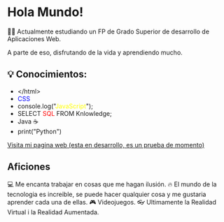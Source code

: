 # Hola Mundo!
👨‍🎓 Actualmente estudiando un FP de Grado Superior de desarrollo de Aplicaciones Web.

A parte de eso, disfrutando de la vida y aprendiendo mucho.

## 💡 Conocimientos:
- \</html\>
- <span style="color: blue;">CSS</span>
- console.log("<span style="color: yellow;">JavaScript</span>");
- SELECT <span style="color: red;">SQL</span> FROM Knlowledge;
- Java ☕️
- print("Python")

<a href="https://agabt.com">Visita mi pagina web (esta en desarrollo, es un prueba de momento)</a>

## Aficiones
💻 Me encanta trabajar en cosas que me hagan ilusión.
🔥 El mundo de la tecnologia es increible, se puede hacer qualquier cosa y me gustaria aprender cada una de ellas.
🎮 Videojuegos.
👓 Ultimamente la Realidad Virtual i la Realidad Aumentada.

<!--
**agabt/agabt** is a ✨ _special_ ✨ repository because its `README.md` (this file) appears on your GitHub profile.

Here are some ideas to get you started:

- 🔭 I’m currently working on ...
- 🌱 I’m currently learning ...
- 👯 I’m looking to collaborate on ...
- 🤔 I’m looking for help with ...
- 💬 Ask me about ...
- 📫 How to reach me: ...
- 😄 Pronouns: ...
- ⚡ Fun fact: ...
-->
